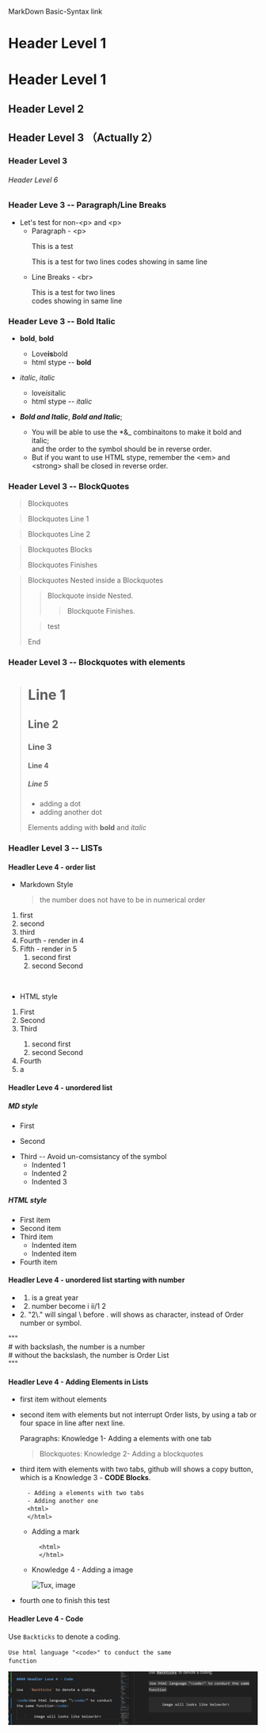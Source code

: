 <a herf =  https://www.markdownguide.org/basic-syntax/ > MarkDown Basic-Syntax link </a>

# Header Level 1

Header Level 1
==========



## Header Level 2

Header Level 3 （Actually 2） 
-------------   


### Header Level 3



###### Header Level 6

### Header Leve 3 -- Paragraph/Line Breaks

* Let's test for non-\<p> and \<p> 
    * Paragraph - \<p>
        <p> This is a test </p>
        <p> This is a test for two lines 
        codes showing in same line </p>
    * Line Breaks - \<br>
        <p> This is a test for two lines<br>codes showing in same line </p>


### Header Leve 3 -- Bold Italic

* **bold**, __bold__
    * Love**is**bold
    * html stype -- <strong>bold</strong>

* *italic*, _italic_
    * love*is*italic
    * html stype -- <em>italic</em>

* ***Bold and Italic***, ___Bold and Italic___;
    *  You will be able to use the *&_ combinaitons to make it bold and italic;<br> and the order to the symbol should be in reverse order. 
    * But if you want to use HTML stype, remember the \<em> and \<strong> shall be closed in reverse order.  

### Header Level 3 -- BlockQuotes

> Blockquotes

> Blockquotes Line 1 

> Blockquotes Line 2

> Blockquotes Blocks
>
> Blockquotes Finishes

> Blockquotes Nested inside a Blockquotes
>
>> Blockquote inside Nested.
>>>Blockquote Finishes.
>
>> test
> 
> End

### Header Level 3 -- Blockquotes with elements

> # Line 1
> ## Line 2
> ### Line 3
> #### Line 4
> ##### Line 5
>
> - adding a dot
> - adding another dot
> 
> Elements adding with **bold** and *italic* 



### Headler Level 3 -- LISTs

#### Headler Leve 4 - order list

*  Markdown Style 
    > the number does not have to be in numerical order 
1. first
2. second
3. third
1. Fourth  - render in 4
1. Fifth   - render in 5
    1. second first
    1. second Second

<br>

* HTML style
<ol>
<li>First</li>
    <li>Second</li>
    <li>Third</li>
    <ol>
        <li>second first</li>
        <li>second Second</li>
    </ol>
    <li>Fourth</li>
    <li>a</li>
</ol>

#### Headler Leve 4 - unordered list

##### MD style
* First
- Second
+ Third -- Avoid un-comsistancy of the symbol
    - Indented 1
    - Indented 2
    - Indented 3 

##### HTML style

<ul>  
  <li>First item</li>
  <li>Second item</li>
  <li>Third item
    <ul>
      <li>Indented item</li>
      <li>Indented item</li>
    </ul>
  </li>
  <li>Fourth item</li>
</ul>


#### Headler Leve 4 - unordered list starting with number 

- 1.  is a great year
- 2.  number become i ii/1 2
- 2\.  "2\\." will singal \ before . will shows as character, instead of Order number or symbol. 

"""<br>
\#
with backslash, the number is a number<br>\# without the backslash, the number is Order List<br>
"""


#### Headler Leve 4 - Adding Elements in Lists


+ first item without elements
+ second item with elements but not interrupt Order lists, by using a tab or four space in line after next line.

    Paragraphs: Knowledge 1- Adding a elements with one tab
    > Blockquotes: Knowledge 2- Adding a blockquotes

+ third item with elements with two tabs, github will shows a copy button, which is a Knowledge 3 -  **CODE Blocks**. 

        - Adding a elements with two tabs
        - Adding another one
        <html>
        </html>

    * Adding a mark

            <html>
            </html>

    * Knowledge 4 - Adding a image

        ![Tux, image](/Pics/image-1.png=400x#pic_center)

+ fourth one to finish this test 


#### Headler Leve 4 - Code

Use   `Backticks` to denote a coding.

<code>Use html language "\<code>" to conduct the same function</code>

![alt text](/Pics/image-2.png#pic_center=400x)




